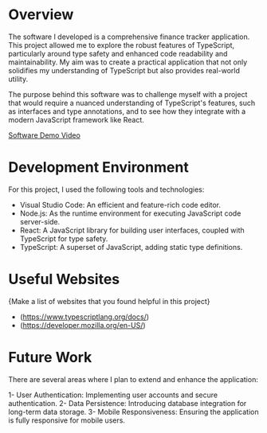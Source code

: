 # Overview

The software I developed is a comprehensive finance tracker application. This project allowed me to explore the robust features of TypeScript, particularly around type safety and enhanced code readability and maintainability. My aim was to create a practical application that not only solidifies my understanding of TypeScript but also provides real-world utility.

The purpose behind this software was to challenge myself with a project that would require a nuanced understanding of TypeScript's features, such as interfaces and type annotations, and to see how they integrate with a modern JavaScript framework like React.

[Software Demo Video]([http://youtube.link.goes.here](https://youtu.be/d2GL9NW29nw?si=n7GePh50p8U5dYSE))

# Development Environment

For this project, I used the following tools and technologies:

* Visual Studio Code: An efficient and feature-rich code editor.
* Node.js: As the runtime environment for executing JavaScript code server-side.
* React: A JavaScript library for building user interfaces, coupled with TypeScript for type safety.
* TypeScript: A superset of JavaScript, adding static type definitions.


# Useful Websites

{Make a list of websites that you found helpful in this project}

- (https://www.typescriptlang.org/docs/)
- (https://developer.mozilla.org/en-US/)

# Future Work

There are several areas where I plan to extend and enhance the application:

1- User Authentication: Implementing user accounts and secure authentication.
2- Data Persistence: Introducing database integration for long-term data storage.
3- Mobile Responsiveness: Ensuring the application is fully responsive for mobile users.
